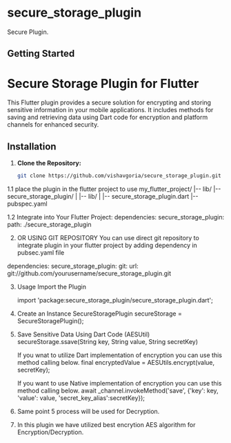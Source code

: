 # secure_storage_plugin

Secure Plugin.

## Getting Started

# Secure Storage Plugin for Flutter

This Flutter plugin provides a secure solution for encrypting and storing sensitive information in your mobile applications. It includes methods for saving and retrieving data using Dart code for encryption and platform channels for enhanced security.

## Installation

1. **Clone the Repository:**
   ```bash
   git clone https://github.com/vishavgoria/secure_storage_plugin.git

1.1 place the plugin in the flutter project to use
    my_flutter_project/
    |-- lib/
    |-- secure_storage_plugin/
    |   |-- lib/
    |       |-- secure_storage_plugin.dart
    |-- pubspec.yaml


1.2 Integrate into Your Flutter Project:
     dependencies:
      secure_storage_plugin:
        path: ./secure_storage_plugin


2. OR USING GIT REPOSITORY
 You can use direct git repository to integrate plugin in your flutter project by adding dependency in pubsec.yaml file

  dependencies:
    secure_storage_plugin:
      git:
        url: git://github.com/yourusername/secure_storage_plugin.git

3.  Usage
    Import the Plugin

    import 'package:secure_storage_plugin/secure_storage_plugin.dart';

4. Create an Instance
   SecureStoragePlugin secureStorage = SecureStoragePlugin();

5. Save Sensitive Data
   Using Dart Code (AESUtil)
   secureStorage.ssave(String key, String value, String secretKey)

   If you wnat to utilize Dart implementation of encryption you can use this method calling below.
     final encryptedValue = AESUtils.encrypt(value, secretKey);

   If you want to use Native implementation of encryption you can use this method calling below.
     await _channel.invokeMethod('save', {'key': key, 'value': value, 'secret_key_alias':secretKey});



6. Same point 5 process will be used for Decryption.

7. In this plugin we have utilized best encrytion AES algorithm for Encryption/Decryption.


      





